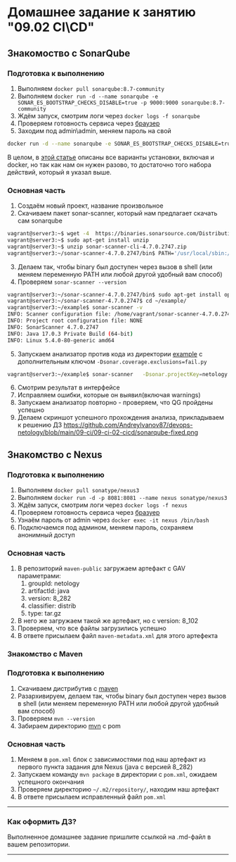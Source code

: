 # Домашнее задание к занятию "09.02 CI\CD"

## Знакомоство с SonarQube

### Подготовка к выполнению

1. Выполняем `docker pull sonarqube:8.7-community`
2. Выполняем `docker run -d --name sonarqube -e SONAR_ES_BOOTSTRAP_CHECKS_DISABLE=true -p 9000:9000 sonarqube:8.7-community`
3. Ждём запуск, смотрим логи через `docker logs -f sonarqube`
4. Проверяем готовность сервиса через [браузер](http://localhost:9000)
5. Заходим под admin\admin, меняем пароль на свой

```bash
docker run -d --name sonarqube -e SONAR_ES_BOOTSTRAP_CHECKS_DISABLE=true  --net host  --rm --oom-kill-disable sonarqube:8.7-community
```
В целом, в [этой статье](https://docs.sonarqube.org/latest/setup/install-server/) описаны все варианты установки, включая и docker, но так как нам он нужен разово, то достаточно того набора действий, который я указал выше.

### Основная часть

1. Создаём новый проект, название произвольное
2. Скачиваем пакет sonar-scanner, который нам предлагает скачать сам sonarqube
```bash
vagrant@server3:~$ wget -4  https://binaries.sonarsource.com/Distribution/sonar-scanner-cli/sonar-scanner-cli-4.7.0.2747.zip
vagrant@server3:~$ sudo apt-get install unzip
vagrant@server3:~$ unzip sonar-scanner-cli-4.7.0.2747.zip 
vagrant@server3:~/sonar-scanner-4.7.0.2747/bin$ PATH='/usr/local/sbin:/usr/local/bin:/usr/sbin:/usr/bin:/sbin:/bin:/usr/games:/usr/local/games:/snap/bin:/home/vagrant/sonar-scanner-4.7.0.2747/bin'
```	
3. Делаем так, чтобы binary был доступен через вызов в shell (или меняем переменную PATH или любой другой удобный вам способ)
4. Проверяем `sonar-scanner --version`
```bash
vagrant@server3:~/sonar-scanner-4.7.0.2747/bin$ sudo apt-get install openjdk-17-jre
vagrant@server3:~/sonar-scanner-4.7.0.2747$ cd ~/example/
vagrant@server3:~/example$ sonar-scanner -v
INFO: Scanner configuration file: /home/vagrant/sonar-scanner-4.7.0.2747/conf/sonar-scanner.properties
INFO: Project root configuration file: NONE
INFO: SonarScanner 4.7.0.2747
INFO: Java 17.0.3 Private Build (64-bit)
INFO: Linux 5.4.0-80-generic amd64
```
5. Запускаем анализатор против кода из директории [example](./example) с дополнительным ключом `-Dsonar.coverage.exclusions=fail.py`
```bash
vagrant@server3:~/example$ sonar-scanner   -Dsonar.projectKey=netology   -Dsonar.sources=.   -Dsonar.host.url=http://192.168.1.153:9000   -Dsonar.login=f47001c9f3ac3db0250299b82066baa51564d934 -Dsonar.coverage.exclusions=fail.py
```
6. Смотрим результат в интерфейсе
7. Исправляем ошибки, которые он выявил(включая warnings)
8. Запускаем анализатор повторно - проверяем, что QG пройдены успешно
9. Делаем скриншот успешного прохождения анализа, прикладываем к решению ДЗ
https://github.com/AndreyIvanov87/devops-netology/blob/main/09-ci/09-ci-02-cicd/sonarqube-fixed.png


## Знакомство с Nexus

### Подготовка к выполнению

1. Выполняем `docker pull sonatype/nexus3`
2. Выполняем `docker run -d -p 8081:8081 --name nexus sonatype/nexus3`
3. Ждём запуск, смотрим логи через `docker logs -f nexus`
4. Проверяем готовность сервиса через [бразуер](http://localhost:8081)
5. Узнаём пароль от admin через `docker exec -it nexus /bin/bash`
6. Подключаемся под админом, меняем пароль, сохраняем анонимный доступ

### Основная часть

1. В репозиторий `maven-public` загружаем артефакт с GAV параметрами:
   1. groupId: netology
   2. artifactId: java
   3. version: 8_282
   4. classifier: distrib
   5. type: tar.gz
2. В него же загружаем такой же артефакт, но с version: 8_102
3. Проверяем, что все файлы загрузились успешно
4. В ответе присылаем файл `maven-metadata.xml` для этого артефекта

### Знакомство с Maven

### Подготовка к выполнению

1. Скачиваем дистрибутив с [maven](https://maven.apache.org/download.cgi)
2. Разархивируем, делаем так, чтобы binary был доступен через вызов в shell (или меняем переменную PATH или любой другой удобный вам способ)
3. Проверяем `mvn --version`
4. Забираем директорию [mvn](./mvn) с pom

### Основная часть

1. Меняем в `pom.xml` блок с зависимостями под наш артефакт из первого пункта задания для Nexus (java с версией 8_282)
2. Запускаем команду `mvn package` в директории с `pom.xml`, ожидаем успешного окончания
3. Проверяем директорию `~/.m2/repository/`, находим наш артефакт
4. В ответе присылаем исправленный файл `pom.xml`

---

### Как оформить ДЗ?

Выполненное домашнее задание пришлите ссылкой на .md-файл в вашем репозитории.

---
